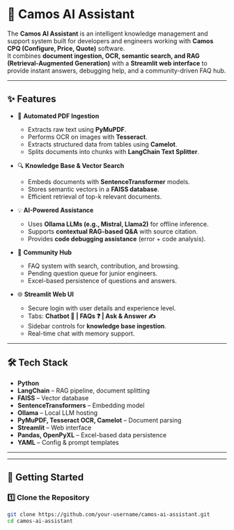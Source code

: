 # 🤖 Camos AI Assistant

The **Camos AI Assistant** is an intelligent knowledge management and support system built for developers and engineers working with **Camos CPQ (Configure, Price, Quote)** software.  
It combines **document ingestion, OCR, semantic search, and RAG (Retrieval-Augmented Generation)** with a **Streamlit web interface** to provide instant answers, debugging help, and a community-driven FAQ hub.  

---

## ✨ Features
- 📄 **Automated PDF Ingestion**
  - Extracts raw text using **PyMuPDF**.
  - Performs OCR on images with **Tesseract**.
  - Extracts structured data from tables using **Camelot**.
  - Splits documents into chunks with **LangChain Text Splitter**.

- 🔍 **Knowledge Base & Vector Search**
  - Embeds documents with **SentenceTransformer** models.
  - Stores semantic vectors in a **FAISS database**.
  - Efficient retrieval of top-k relevant documents.

- 💡 **AI-Powered Assistance**
  - Uses **Ollama LLMs (e.g., Mistral, Llama2)** for offline inference.
  - Supports **contextual RAG-based Q&A** with source citation.
  - Provides **code debugging assistance** (error + code analysis).

- 👥 **Community Hub**
  - FAQ system with search, contribution, and browsing.
  - Pending question queue for junior engineers.
  - Excel-based persistence of questions and answers.

- 🌐 **Streamlit Web UI**
  - Secure login with user details and experience level.
  - Tabs: **Chatbot 💬 | FAQs ❓ | Ask & Answer ✍️**
  - Sidebar controls for **knowledge base ingestion**.
  - Real-time chat with memory support.

---

## 🛠️ Tech Stack
- **Python**  
- **LangChain** – RAG pipeline, document splitting  
- **FAISS** – Vector database  
- **SentenceTransformers** – Embedding model  
- **Ollama** – Local LLM hosting  
- **PyMuPDF, Tesseract OCR, Camelot** – Document parsing  
- **Streamlit** – Web interface  
- **Pandas, OpenPyXL** – Excel-based data persistence  
- **YAML** – Config & prompt templates  

---

---

## 🚀 Getting Started

### 1️⃣ Clone the Repository
```bash
git clone https://github.com/your-username/camos-ai-assistant.git
cd camos-ai-assistant




